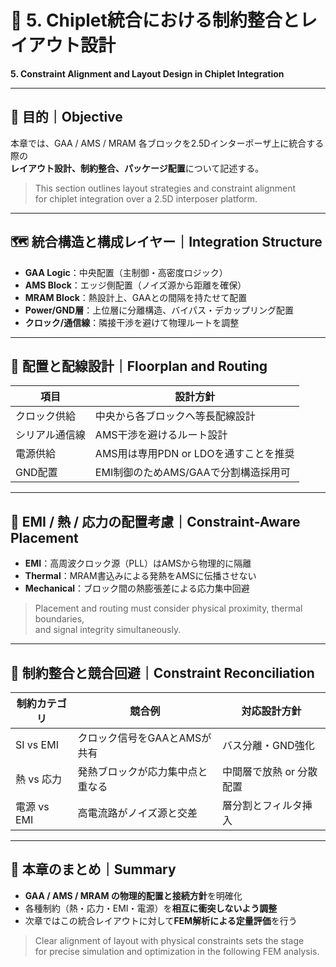 
# 🔗 5. Chiplet統合における制約整合とレイアウト設計  
**5. Constraint Alignment and Layout Design in Chiplet Integration**

---

## 🎯 目的｜Objective

本章では、GAA / AMS / MRAM 各ブロックを2.5Dインターポーザ上に統合する際の  
**レイアウト設計、制約整合、パッケージ配置**について記述する。

> This section outlines layout strategies and constraint alignment  
> for chiplet integration over a 2.5D interposer platform.

---

## 🗺️ 統合構造と構成レイヤー｜Integration Structure

- **GAA Logic**：中央配置（主制御・高密度ロジック）
- **AMS Block**：エッジ側配置（ノイズ源から距離を確保）
- **MRAM Block**：熱設計上、GAAとの間隔を持たせて配置
- **Power/GND層**：上位層に分離構造、バイパス・デカップリング配置
- **クロック/通信線**：隣接干渉を避けて物理ルートを調整

---

## 🧮 配置と配線設計｜Floorplan and Routing

| 項目 | 設計方針 |
|------|----------|
| クロック供給 | 中央から各ブロックへ等長配線設計 |
| シリアル通信線 | AMS干渉を避けるルート設計 |
| 電源供給 | AMS用は専用PDN or LDOを通すことを推奨 |
| GND配置 | EMI制御のためAMS/GAAで分割構造採用可 |

---

## 📡 EMI / 熱 / 応力の配置考慮｜Constraint-Aware Placement

- **EMI**：高周波クロック源（PLL）はAMSから物理的に隔離
- **Thermal**：MRAM書込みによる発熱をAMSに伝播させない
- **Mechanical**：ブロック間の熱膨張差による応力集中回避

> Placement and routing must consider physical proximity, thermal boundaries,  
> and signal integrity simultaneously.

---

## 🔄 制約整合と競合回避｜Constraint Reconciliation

| 制約カテゴリ | 競合例 | 対応設計方針 |
|---------------|--------|----------------|
| SI vs EMI | クロック信号をGAAとAMSが共有 | バス分離・GND強化 |
| 熱 vs 応力 | 発熱ブロックが応力集中点と重なる | 中間層で放熱 or 分散配置 |
| 電源 vs EMI | 高電流路がノイズ源と交差 | 層分割とフィルタ挿入 |

---

## 📘 本章のまとめ｜Summary

- **GAA / AMS / MRAM の物理的配置と接続方針**を明確化  
- 各種制約（熱・応力・EMI・電源）を**相互に衝突しないよう調整**
- 次章ではこの統合レイアウトに対して**FEM解析による定量評価**を行う

> Clear alignment of layout with physical constraints sets the stage  
> for precise simulation and optimization in the following FEM analysis.
